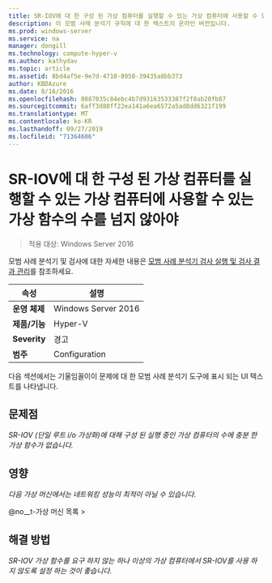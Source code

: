 ```yaml
---
title: SR-IOV에 대 한 구성 된 가상 컴퓨터를 실행할 수 있는 가상 컴퓨터에 사용할 수 있는 가상 함수의 수를 넘지 않아야
description: 이 모범 사례 분석기 규칙에 대 한 텍스트의 온라인 버전입니다.
ms.prod: windows-server
ms.service: na
manager: dongill
ms.technology: compute-hyper-v
ms.author: kathydav
ms.topic: article
ms.assetid: 8bd4af5e-9e7d-4710-8950-39435a8bb373
author: KBDAzure
ms.date: 8/16/2016
ms.openlocfilehash: 0887035c84ebc4b7d93163533387f2f8ab20fb87
ms.sourcegitcommit: 6aff3d88ff22ea141a6ea6572a5ad8dd6321f199
ms.translationtype: MT
ms.contentlocale: ko-KR
ms.lasthandoff: 09/27/2019
ms.locfileid: "71364606"
---
```

# <a name="the-number-of-running-virtual-machines-configured-for-sr-iov-should-not-exceed-the-number-of-virtual-functions-available-to-the-virtual-machines"></a>SR-IOV에 대 한 구성 된 가상 컴퓨터를 실행할 수 있는 가상 컴퓨터에 사용할 수 있는 가상 함수의 수를 넘지 않아야

>적용 대상: Windows Server 2016

모범 사례 분석기 및 검사에 대한 자세한 내용은 [모범 사례 분석기 검사 실행 및 검사 결과 관리](https://go.microsoft.com/fwlink/p/?LinkID=223177)를 참조하세요.  
  
|속성|설명|  
|-|-|  
|**운영 체제**|Windows Server 2016|  
|**제품/기능**|Hyper-V|  
|**Severity**|경고|  
|**범주**|Configuration|  
  
다음 섹션에서는 기울임꼴이이 문제에 대 한 모범 사례 분석기 도구에 표시 되는 UI 텍스트를 나타냅니다.  
  
## <a name="issue"></a>문제점  
*SR-IOV (단일 루트 i/o 가상화)에 대해 구성 된 실행 중인 가상 컴퓨터의 수에 충분 한 가상 함수가 없습니다.*  
  
## <a name="impact"></a>영향  
*다음 가상 머신에서는 네트워킹 성능이 최적이 아닐 수 있습니다.*  
   
@no__t-가상 머신 목록 >  
  
## <a name="resolution"></a>해결 방법  
*SR-IOV 가상 함수를 요구 하지 않는 하나 이상의 가상 컴퓨터에서 SR-IOV를 사용 하지 않도록 설정 하는 것이 좋습니다.*  
  


